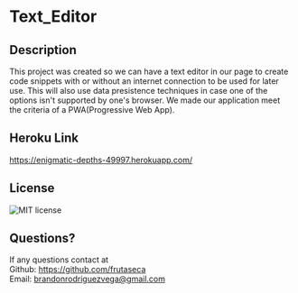 # Text_Editor

## Description
This project was created so we can have a text editor in our page to create code snippets with or without an internet connection to be used for later use. This will also use data
presistence techniques in case one of the options isn't supported by one's browser. We made our application meet the criteria of a PWA(Progressive Web App).

## Heroku Link
https://enigmatic-depths-49997.herokuapp.com/

## License
![MIT license](https://img.shields.io/badge/License-MIT-blue.svg)

## Questions?
If any questions contact at<br/>
Github: https://github.com/frutaseca<br/>
Email: brandonrodriguezvega@gmail.com